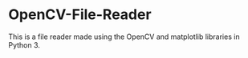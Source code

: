 # OpenCV-File-Reader
This is a file reader made using the OpenCV and matplotlib libraries in Python 3.
